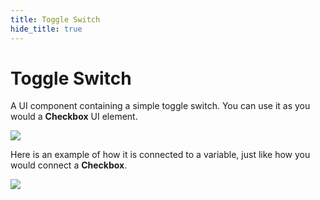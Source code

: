 ```yaml
---
title: Toggle Switch
hide_title: true
---
```


# Toggle Switch

A UI component containing a simple toggle switch. You can use it as you would a **Checkbox** UI element. 

<div className="ndl-image-with-background">

![](/library/prefabs/toggle/toggle.png)

</div>

Here is an example of how it is connected to a variable, just like how you would connect a **Checkbox**.

<div className="ndl-image-with-background xl">

![](/library/prefabs/toggle/toggle-nodes.png)

</div>